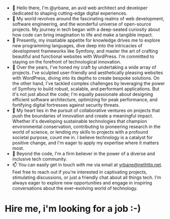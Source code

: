 - 👋 Hello there, I'm @yrbane, an avid web architect and developer dedicated to shaping cutting-edge digital experiences.
- 👀 My world revolves around the fascinating realms of web development, software engineering, and the wonderful universe of open-source projects. My journey in tech began with a deep-seated curiosity about how code can bring imagination to life and make a tangible impact.
- 🌱 Presently, my insatiable appetite for knowledge drives me to explore new programming languages, dive deep into the intricacies of development frameworks like Symfony, and master the art of crafting beautiful and functional websites with WordPress. I'm committed to staying on the forefront of technological innovation.
- 💼 Over the years, I've honed my craft by undertaking a wide array of projects. I've sculpted user-friendly and aesthetically pleasing websites with WordPress, diving into its depths to create bespoke solutions. On the other hand, I've tackled complex challenges by leveraging the power of Symfony to build robust, scalable, and performant applications. But it's not just about the code; I'm equally passionate about designing efficient software architecture, optimizing for peak performance, and fortifying digital fortresses against security threats.
- 💞️ My heart lies in the pursuit of collaborative ventures on projects that push the boundaries of innovation and create a meaningful impact. Whether it's developing sustainable technologies that champion environmental conservation, contributing to pioneering research in the world of science, or lending my skills to projects with a profound societal purpose, count me in. I believe technology is a catalyst for positive change, and I'm eager to apply my expertise where it matters most.
- 🚀 Beyond the code, I'm a firm believer in the power of a diverse and inclusive tech community. 
- 📫 You can easily get in touch with me via email at yrbane@nethttp.net. Feel free to reach out if you're interested in captivating projects, stimulating discussions, or just a friendly chat about all things tech. I'm always eager to explore new opportunities and engage in inspiring conversations about the ever-evolving world of technology.

# Hire me, i'm looking for a job :-)
